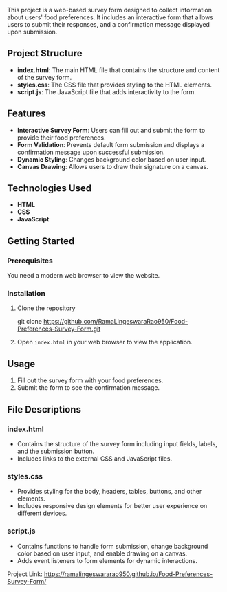 This project is a web-based survey form designed to collect information about users' food preferences. It includes an interactive form that allows users to submit their responses, and a confirmation message displayed upon submission.

## Project Structure

- **index.html**: The main HTML file that contains the structure and content of the survey form.
- **styles.css**: The CSS file that provides styling to the HTML elements.
- **script.js**: The JavaScript file that adds interactivity to the form.

## Features

- **Interactive Survey Form**: Users can fill out and submit the form to provide their food preferences.
- **Form Validation**: Prevents default form submission and displays a confirmation message upon successful submission.
- **Dynamic Styling**: Changes background color based on user input.
- **Canvas Drawing**: Allows users to draw their signature on a canvas.

## Technologies Used

- **HTML**
- **CSS**
- **JavaScript**

## Getting Started

### Prerequisites

You need a modern web browser to view the website.

### Installation

1. Clone the repository

    git clone https://github.com/RamaLingeswaraRao950/Food-Preferences-Survey-Form.git
    
3. Open `index.html` in your web browser to view the application.

## Usage

1. Fill out the survey form with your food preferences.
2. Submit the form to see the confirmation message.

## File Descriptions

### index.html
- Contains the structure of the survey form including input fields, labels, and the submission button.
- Includes links to the external CSS and JavaScript files.

### styles.css
- Provides styling for the body, headers, tables, buttons, and other elements.
- Includes responsive design elements for better user experience on different devices.

### script.js
- Contains functions to handle form submission, change background color based on user input, and enable drawing on a canvas.
- Adds event listeners to form elements for dynamic interactions.

Project Link: https://ramalingeswararao950.github.io/Food-Preferences-Survey-Form/
